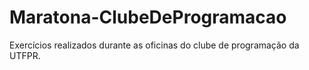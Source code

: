 # Maratona-ClubeDeProgramacao
Exercícios realizados durante as oficinas do clube de programação da UTFPR.
